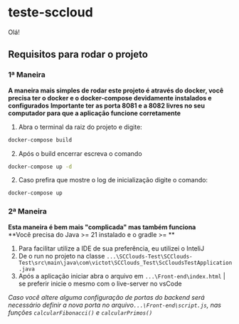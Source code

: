 # teste-sccloud

Olá!  
## Requisitos para rodar o projeto


### 1ª Maneira
**A maneira mais simples de rodar este projeto é através do docker, você precisa ter o docker e o docker-compose devidamente instalados e configurados**
**Importante ter as porta 8081 e a 8082 livres no seu computador para que a aplicação funcione corretamente**
1. Abra o terminal da raiz do projeto e digite:
~~~bash
docker-compose build
~~~
2. Após o build encerrar escreva o comando
~~~bash
docker-compose up -d
~~~
2. Caso prefira que mostre o log de inicialização digite o comando:
~~~bash
docker-compose up
~~~

### 2ª Maneira

**Esta maneira é bem mais "complicada" mas também funciona**  
**Você precisa do Java >= 21 instalado e o gradle >= **
1. Para facilitar utilize a IDE de sua preferência, eu utilizei o InteliJ
2. De o run no projeto na classe `...\SCClouds-Test\SCClouds-Test\src\main\java\com\victot\SCClouds_Test\ScCloudsTestApplication.java`
3. Após a aplicação iniciar abra o arquivo em `...\Front-end\index.html` | se preferir inicie o mesmo com o live-server no vsCode

*Caso você altere alguma configuração de portas do backend será necessário definir a nova porta no arquivo`...\Front-end\script.js`, nas funções `calcularFibonacci()` e `calcularPrimos()`*